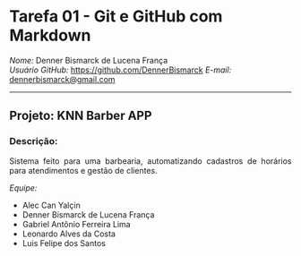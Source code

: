 # Tarefa 01 - Git e GitHub com Markdown

*Nome:* Denner Bismarck de Lucena França  
*Usuário GitHub:* https://github.com/DennerBismarck 
*E-mail:* dennerbismarck@gmail.com

---

## Projeto: KNN Barber APP

### Descrição:

<div style="text-align: justify">
Sistema feito para uma barbearia, automatizando cadastros de horários para atendimentos e gestão de clientes.

</div>



_Equipe:_
- Alec Can Yalçin
- Denner Bismarck de Lucena França
- Gabriel Antônio Ferreira Lima
- Leonardo Alves da Costa
- Luis Felipe dos Santos


